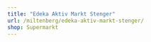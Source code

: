 ```yaml
---
title: "Edeka Aktiv Markt Stenger"
url: /miltenberg/edeka-aktiv-markt-stenger/
shop: Supermarkt
---
```

